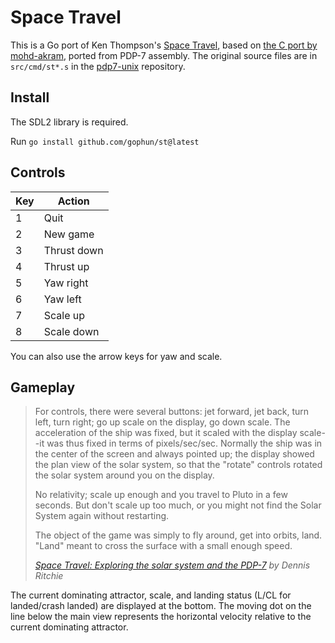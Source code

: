# Space Travel

This is a Go port of Ken Thompson's
[Space Travel](https://en.wikipedia.org/wiki/Space_Travel_\(video_game\)),
based on [the C port by mohd-akram](https://github.com/mohd-akram/st),
ported from PDP-7 assembly.
The original source files are in `src/cmd/st*.s`
in the [pdp7-unix](https://github.com/DoctorWkt/pdp7-unix) repository.

## Install

The SDL2 library is required.

Run `go install github.com/gophun/st@latest`

## Controls

| Key | Action       |
|-----|--------------|
| 1   | Quit         |
| 2   | New game     |
| 3   | Thrust down  |
| 4   | Thrust up    |
| 5   | Yaw right    |
| 6   | Yaw left     |
| 7   | Scale up     |
| 8   | Scale down   |

You can also use the arrow keys for yaw and scale.

## Gameplay

> For controls, there were several buttons: jet forward, jet back, turn left,
> turn right; go up scale on the display, go down scale. The acceleration of
> the ship was fixed, but it scaled with the display scale--it was thus fixed
> in terms of pixels/sec/sec. Normally the ship was in the center of the screen
> and always pointed up; the display showed the plan view of the solar system,
> so that the "rotate" controls rotated the solar system around you on the
> display.
>
> No relativity; scale up enough and you travel to Pluto in a few seconds. But
> don't scale up too much, or you might not find the Solar System again without
> restarting.
>
> The object of the game was simply to fly around, get into orbits, land.
> "Land" meant to cross the surface with a small enough speed.
>
> *[Space Travel: Exploring the solar system and the
> PDP-7](https://www.bell-labs.com/usr/dmr/www/spacetravel.html) by Dennis
> Ritchie*

The current dominating attractor, scale, and landing status (L/CL for
landed/crash landed) are displayed at the bottom. The moving dot on the line
below the main view represents the horizontal velocity relative to the current
dominating attractor.
